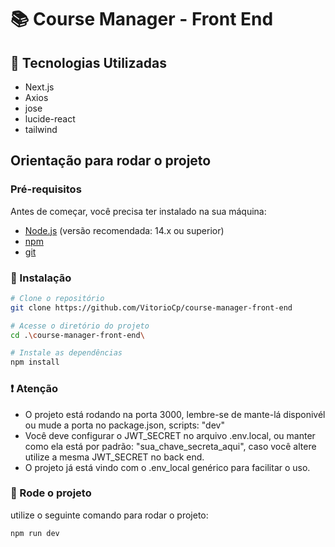 # 📚 Course Manager - Front End

## 🚀 Tecnologias Utilizadas
- Next.js
- Axios
- jose
- lucide-react
- tailwind

## Orientação para rodar o projeto

### Pré-requisitos

Antes de começar, você precisa ter instalado na sua máquina:

- [Node.js](https://nodejs.org/) (versão recomendada: 14.x ou superior)
- [npm](https://www.npmjs.com/)
- [git](https://git-scm.com/downloads)

### 🔧 Instalação

```bash
# Clone o repositório
git clone https://github.com/VitorioCp/course-manager-front-end

# Acesse o diretório do projeto
cd .\course-manager-front-end\

# Instale as dependências
npm install

```
### ❗ Atenção

- O projeto está rodando na porta 3000, lembre-se de mante-lá disponivél ou mude a porta no package.json, scripts: "dev"
- Você deve configurar o JWT_SECRET no arquivo .env.local, ou manter como ela está por padrão: "sua_chave_secreta_aqui", caso você altere utilize a mesma JWT_SECRET no back end.
- O projeto já está vindo com o .env_local genérico para facilitar o uso.

### 🚗 Rode o projeto
utilize o seguinte comando para rodar o projeto:

```bash
npm run dev
```
